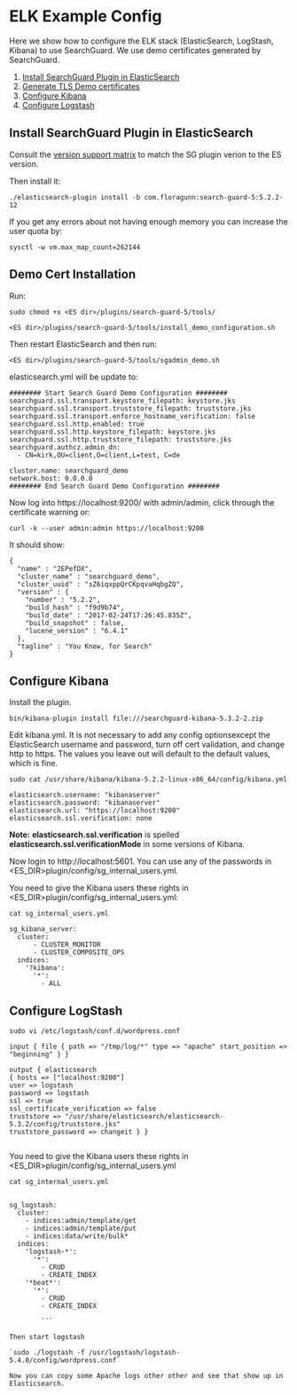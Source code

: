# ELK Example Config

Here we show how to configure the ELK stack (ElasticSearch, LogStash, Kibana) to use SearchGuard.  We use demo certificates generated by SearchGuard.

1. [Install SearchGuard Plugin in ElasticSearch](exampleELK.md#install)
2. [Generate TLS Demo certificates](exampleELK.md#cert) 
3. [Configure Kibana](exampleELK.md#kibana)	 
4. [Configure Logstash](exampleELK.md#logstash)	 

 


## <a name="install"></a>  Install SearchGuard Plugin in ElasticSearch
Consult the [version support matrix](https://github.com/floragunncom/search-guard/wiki) to match the SG plugin verion to the ES version.

Then install it:


`./elasticsearch-plugin install -b com.floragunn:search-guard-5:5.2.2-12`

If you get any errors about not having enough memory you can increase the user quota by:

`sysctl -w vm.max_map_count=262144`


## <a name="cert"></a> Demo Cert Installation

Run:

`sudo chmod +x <ES dir>/plugins/search-guard-5/tools/`

`<ES dir>/plugins/search-guard-5/tools/install_demo_configuration.sh`

Then restart ElasticSearch and then run:

`<ES dir>/plugins/search-guard-5/tools/sgadmin_demo.sh`

elasticsearch.yml will be update to:

 
```
######## Start Search Guard Demo Configuration ########
searchguard.ssl.transport.keystore_filepath: keystore.jks
searchguard.ssl.transport.truststore_filepath: truststore.jks
searchguard.ssl.transport.enforce_hostname_verification: false
searchguard.ssl.http.enabled: true
searchguard.ssl.http.keystore_filepath: keystore.jks
searchguard.ssl.http.truststore_filepath: truststore.jks
searchguard.authcz.admin_dn:
  - CN=kirk,OU=client,O=client,L=test, C=de

cluster.name: searchguard_demo
network.host: 0.0.0.0
######## End Search Guard Demo Configuration ########
```

Now log into https://localhost:9200/ with admin/admin, click through the certificate warning or:

`curl -k --user admin:admin https://localhost:9200`


It should show:

```
{
  "name" : "2EPefDX",
  "cluster_name" : "searchguard_demo",
  "cluster_uuid" : "sZ6iqxppQrCKpqvaHqbgZQ",
  "version" : {
    "number" : "5.2.2",
    "build_hash" : "f9d9b74",
    "build_date" : "2017-02-24T17:26:45.835Z",
    "build_snapshot" : false,
    "lucene_version" : "6.4.1"
  },
  "tagline" : "You Know, for Search"
}
```

## <a name="kibana"></a> Configure Kibana

Install the plugin.

```
bin/kibana-plugin install file:///searchguard-kibana-5.3.2-2.zip
```
Edit kibana.yml. It is not necessary to add any config optionsexcept the ElasticSearch username and password, turn off cert validation, and change http to https.  The values you leave out will default to the default values, which is fine.

```
sudo cat /usr/share/kibana/kibana-5.2.2-linux-x86_64/config/kibana.yml 

elasticsearch.username: "kibanaserver"
elasticsearch.password: "kibanaserver"
elasticsearch.url: "https://localhost:9200"
elasticsearch.ssl.verification: none
```

**Note:** **elasticsearch.ssl.verification** is spelled **elasticsearch.ssl.verificationMode** in some versions of Kibana. 


Now login to http://localhost:5601.  You can use any of the passwords in <ES_DIR>plugin/config/sg_internal_users.yml.


You need to give the Kibana users these rights in <ES_DIR>plugin/config/sg_internal_users.yml:

```
cat sg_internal_users.yml

sg_kibana_server:
  cluster:
      - CLUSTER_MONITOR
      - CLUSTER_COMPOSITE_OPS
  indices:
    '?kibana':
      '*':
        - ALL
```

## <a name="logstash|"></a> Configure LogStash

`sudo vi /etc/logstash/conf.d/wordpress.conf`

```
input { file { path => "/tmp/log/*" type => "apache" start_position => "beginning" } }

output { elasticsearch 
{ hosts => ["localhost:9200"] 
user => logstash 
password => logstash 
ssl => true 
ssl_certificate_verification => false 
truststore => "/usr/share/elasticsearch/elasticsearch-5.3.2/config/truststore.jks" 
truststore_password => changeit } }


```

You need to give the Kibana users these rights in <ES_DIR>plugin/config/sg_internal_users.yml

```
cat sg_internal_users.yml


sg_logstash:
  cluster:
    - indices:admin/template/get
    - indices:admin/template/put
    - indices:data/write/bulk*
  indices:
    'logstash-*':
      '*':
        - CRUD
        - CREATE_INDEX
    '*beat*':
      '*':
        - CRUD
        - CREATE_INDEX
   
        ```

Then start logstash

`sudo ./logstash -f /usr/logstash/logstash-5.4.0/config/wordpress.conf`

Now you can copy some Apache logs other other and see that show up in Elasticsearch.
